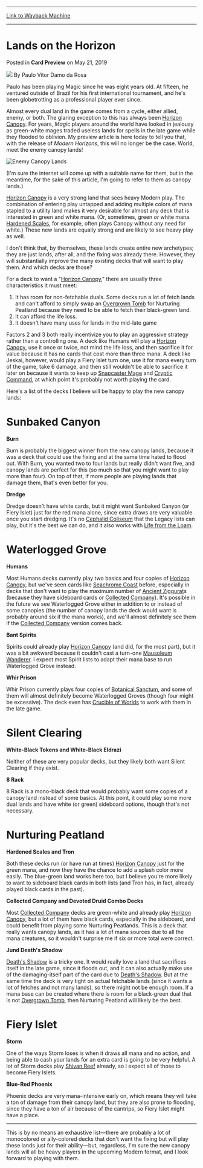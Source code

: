 
---
[Link to Wayback Machine](https://web.archive.org/web/20201108023112/https://magic.wizards.com/en/articles/archive/card-preview/lands-horizon-2019-05-21?)

[_metadata_:author]:- "Paulo Vitor Damo da Rosa"
[_metadata_:description]:- "Hall of Fame pro Paulo Vitor previews a cycle of lands he expects to see heavy play once Modern Horizons hits the scene."
[_metadata_:generator]:- "Drupal 7 (http://drupal.org)"
[_metadata_:node]:- "1421571"
[_metadata_:publish_date]:- "2019-05-21"
[_metadata_:source]:- "div-main-content"
[_metadata_:title]:- "Lands on the Horizon"
[_metadata_:wayback_capture_timestamp]:- "2020-11-08 02:31:12"
[_metadata_:wayback_raw_url]:- "https://web.archive.org/web/20201108023112id_/https://magic.wizards.com/en/articles/archive/card-preview/lands-horizon-2019-05-21?"
[_metadata_:wayback_url]:- "https://magic.wizards.com/en/articles/archive/card-preview/lands-horizon-2019-05-21?"
---


Lands on the Horizon
====================



 Posted in **Card Preview**
 on May 21, 2019 






![](https://media.magic.wizards.com/styles/auth_small/public/images/person/authorpic_PVDDR.jpg)
By Paulo Vitor Damo da Rosa




 Paulo has been playing Magic since he was eight years old. At fifteen, he ventured outside of Brazil for his first international tournament, and he's been globetrotting as a professional player ever since. 






Almost every dual land in the game comes from a cycle, either allied, enemy, or both. The glaring exception to this has always been [Horizon Canopy](http://gatherer.wizards.com/Pages/Card/Details.aspx?name=Horizon+Canopy). For years, *Magic* players around the world have looked in jealousy as green-white mages traded useless lands for spells in the late game while they flooded to oblivion. My preview article is here today to tell you that, with the release of *Modern Horizons*, this will no longer be the case. World, meet the enemy canopy lands!


![Enemy Canopy Lands](https://media.wizards.com/2019/images/daily/en_eD1XSaEDDs.png)


(I'm sure the internet will come up with a suitable name for them, but in the meantime, for the sake of this article, I'm going to refer to them as canopy lands.)


[Horizon Canopy](http://gatherer.wizards.com/Pages/Card/Details.aspx?name=Horizon+Canopy) is a very strong land that sees heavy Modern play. The combination of entering play untapped and adding multiple colors of mana stapled to a utility land makes it very desirable for almost any deck that is interested in green and white mana. (Or, sometimes, green *or* white mana. [Hardened Scales](http://gatherer.wizards.com/Pages/Card/Details.aspx?name=Hardened+Scales), for example, often plays Canopy without any need for white.) These new lands are equally strong and are likely to see heavy play as well.


I don't think that, by themselves, these lands create entire new archetypes; they are just lands, after all, and the fixing was already there. However, they will substantially improve the many existing decks that will want to play them. And which decks are those?


For a deck to want a "[Horizon Canopy](http://gatherer.wizards.com/Pages/Card/Details.aspx?name=Horizon+Canopy)," there are usually three characteristics it must meet:


1. It has room for non-fetchable duals. Some decks run a lot of fetch lands and can't afford to simply swap an [Overgrown Tomb](http://gatherer.wizards.com/Pages/Card/Details.aspx?name=Overgrown+Tomb) for Nurturing Peatland because they need to be able to fetch their black-green land.
2. It can afford the life loss.
3. It doesn't have many uses for lands in the mid-late game

Factors 2 and 3 both really incentivize you to play an aggressive strategy rather than a controlling one. A deck like Humans will play a [Horizon Canopy](http://gatherer.wizards.com/Pages/Card/Details.aspx?name=Horizon+Canopy), use it once or twice, not mind the life loss, and then sacrifice it for value because it has no cards that cost more than three mana. A deck like Jeskai, however, would play a Fiery Islet turn one, use it for mana every turn of the game, take 6 damage, and then still wouldn't be able to sacrifice it later on because it wants to keep up [Snapcaster Mage](http://gatherer.wizards.com/Pages/Card/Details.aspx?name=Snapcaster+Mage) and [Cryptic Command](http://gatherer.wizards.com/Pages/Card/Details.aspx?name=Cryptic+Command), at which point it's probably not worth playing the card.


Here's a list of the decks I believe will be happy to play the new canopy lands:


Sunbaked Canyon
===============


**Burn**


Burn is probably the biggest winner from the new canopy lands, because it was a deck that could use the fixing and at the same time hated to flood out. With Burn, you wanted two to four lands but really didn't want five, and canopy lands are perfect for this (so much so that you might want to play more than four). On top of that, if more people are playing lands that damage them, that's even better for you.


**Dredge**


Dredge doesn't have white cards, but it might want Sunbaked Canyon (or Fiery Islet) just for the red mana alone, since extra draws are very valuable once you start dredging. It's no [Cephalid Coliseum](http://gatherer.wizards.com/Pages/Card/Details.aspx?name=Cephalid+Coliseum) that the Legacy lists can play, but it's the best we can do, and it also works with [Life from the Loam](http://gatherer.wizards.com/Pages/Card/Details.aspx?name=Life+from+the+Loam).


Waterlogged Grove
=================


**Humans**


Most Humans decks currently play two basics and four copies of [Horizon Canopy](http://gatherer.wizards.com/Pages/Card/Details.aspx?name=Horizon+Canopy), but we've seen cards like [Seachrome Coast](http://gatherer.wizards.com/Pages/Card/Details.aspx?name=Seachrome+Coast) before, especially in decks that don't want to play the maximum number of [Ancient Ziggurat](http://gatherer.wizards.com/Pages/Card/Details.aspx?name=Ancient+Ziggurat)s (because they have sideboard cards or [Collected Company](http://gatherer.wizards.com/Pages/Card/Details.aspx?name=Collected+Company)). It's possible in the future we see Waterlogged Grove either in addition to or instead of some canopies (the number of canopy lands the deck would want is probably around six if the mana works), and we'll almost definitely see them if the [Collected Company](http://gatherer.wizards.com/Pages/Card/Details.aspx?name=Collected+Company) version comes back.


**Bant Spirits**


Spirits could already play [Horizon Canopy](http://gatherer.wizards.com/Pages/Card/Details.aspx?name=Horizon+Canopy) (and did, for the most part), but it was a bit awkward because it couldn't cast a turn-one [Mausoleum Wanderer](http://gatherer.wizards.com/Pages/Card/Details.aspx?name=Mausoleum+Wanderer). I expect most Spirit lists to adapt their mana base to run Waterlogged Grove instead.


**Whir Prison**


Whir Prison currently plays four copies of [Botanical Sanctum](http://gatherer.wizards.com/Pages/Card/Details.aspx?name=Botanical+Sanctum), and some of them will almost definitely become Waterlogged Groves (though four might be excessive). The deck even has [Crucible of Worlds](http://gatherer.wizards.com/Pages/Card/Details.aspx?name=Crucible+of+Worlds) to work with them in the late game.


Silent Clearing
===============


**White-Black Tokens and White-Black Eldrazi**


Neither of these are very popular decks, but they likely both want Silent Clearing if they exist.


**8 Rack**


8 Rack is a mono-black deck that would probably want some copies of a canopy land instead of some basics. At this point, it could play some more dual lands and have white (or green) sideboard options, though that's not necessary.


Nurturing Peatland
==================


**Hardened Scales and Tron**


Both these decks run (or have run at times) [Horizon Canopy](http://gatherer.wizards.com/Pages/Card/Details.aspx?name=Horizon+Canopy) just for the green mana, and now they have the chance to add a splash color more easily. The blue-green land works here too, but I believe you're more likely to want to sideboard black cards in both lists (and Tron has, in fact, already played black cards in the past).


**Collected Company and Devoted Druid Combo Decks**


Most [Collected Company](http://gatherer.wizards.com/Pages/Card/Details.aspx?name=Collected+Company) decks are green-white and already play [Horizon Canopy](http://gatherer.wizards.com/Pages/Card/Details.aspx?name=Horizon+Canopy), but a lot of them have black cards, especially in the sideboard, and could benefit from playing some Nurturing Peatlands. This is a deck that really wants canopy lands, as it has a lot of mana sources due to all the mana creatures, so it wouldn't surprise me if six or more total were correct.


**Jund Death's Shadow**


[Death's Shadow](http://gatherer.wizards.com/Pages/Card/Details.aspx?name=Death%27s+Shadow) is a tricky one. It would really love a land that sacrifices itself in the late game, since it floods out, and it can also actually make use of the damaging-itself part of the card due to [Death's Shadow](http://gatherer.wizards.com/Pages/Card/Details.aspx?name=Death%27s+Shadow). But at the same time the deck is very tight on actual fetchable lands (since it wants a lot of fetches and not many lands), so there might not be enough room. If a mana base can be created where there is room for a black-green dual that is not [Overgrown Tomb](http://gatherer.wizards.com/Pages/Card/Details.aspx?name=Overgrown+Tomb), then Nurturing Peatland will likely be the best.


Fiery Islet
===========


**Storm**


One of the ways Storm loses is when it draws all mana and no action, and being able to cash your lands for an extra card is going to be very helpful. A lot of Storm decks play [Shivan Reef](http://gatherer.wizards.com/Pages/Card/Details.aspx?name=Shivan+Reef) already, so I expect all of those to become Fiery Islets.


**Blue-Red Phoenix**


Phoenix decks are very mana-intensive early on, which means they will take a ton of damage from their canopy land, but they are also prone to flooding, since they have a ton of air because of the cantrips, so Fiery Islet might have a place.




---

This is by no means an exhaustive list—there are probably a lot of monocolored or ally-colored decks that don't want the fixing but will play these lands just for their ability—but, regardless, I'm sure the new canopy lands will all be heavy players in the upcoming Modern format, and I look forward to playing with them.







